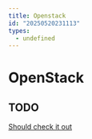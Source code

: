 ```yaml
---
title: Openstack
id: "20250520231113"
types:
  - undefined
---
```


# OpenStack

## TODO

[Should check it out](https://www.openstack.org/)

